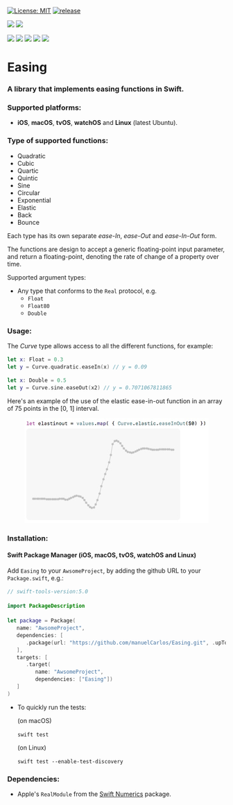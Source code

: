 [![License: MIT](https://img.shields.io/badge/License-MIT-blue.svg)](https://github.com/manuelCarlos/Easing/blob/master/LICENSE)
[![release](https://img.shields.io/github/release/manuelCarlos/Easing.svg)](https://github.com/manuelCarlos/Easing/releases/latest)

[![](https://img.shields.io/endpoint?url=https%3A%2F%2Fswiftpackageindex.com%2Fapi%2Fpackages%2FmanuelCarlos%2FEasing%2Fbadge%3Ftype%3Dplatforms)](https://swiftpackageindex.com/manuelCarlos/Easing)
[![](https://img.shields.io/endpoint?url=https%3A%2F%2Fswiftpackageindex.com%2Fapi%2Fpackages%2FmanuelCarlos%2FEasing%2Fbadge%3Ftype%3Dswift-versions)](https://swiftpackageindex.com/manuelCarlos/Easing)

![](https://github.com/manuelCarlos/Easing/workflows/Test-spm/badge.svg?branch=main)
![](https://github.com/manuelCarlos/Easing/workflows/Test-iOS/badge.svg?branch=main)
![](https://github.com/manuelCarlos/Easing/workflows/Test-macOS/badge.svg?branch=main)
![](https://github.com/manuelCarlos/Easing/workflows/Test-tvOS/badge.svg?branch=main)
![](https://github.com/manuelCarlos/Easing/workflows/Test-Linux/badge.svg?branch=main)

# Easing

### A library that implements easing functions in Swift.

### Supported platforms:

- **iOS**, **macOS**, **tvOS**, **watchOS** and **Linux** (latest Ubuntu).

### Type of supported functions:

- Quadratic
- Cubic
- Quartic
- Quintic
- Sine
- Circular
- Exponential
- Elastic
- Back
- Bounce

Each type has its own separate *ease-In*, *ease-Out* and *ease-In-Out* form.

The functions are design to accept a generic floating-point input parameter,
and return a floating-point, denoting the rate of change of a property over time.

Supported argument types: 
- Any type that conforms to the `Real` protocol, e.g.
     - `Float`
     - `Float80`
     - `Double`
     
### Usage:

The *Curve* type allows access to all the different functions, for example:

```swift
let x: Float = 0.3
let y = Curve.quadratic.easeIn(x) // y = 0.09
```

```swift
let x: Double = 0.5
let y = Curve.sine.easeOut(x2) // y = 0.7071067811865    
```

Here's an example of the use of the elastic ease-in-out function in an array of 75 points in the [0, 1] interval.

<p align="center">
   <img src="https://github.com/manuelCarlos/images/blob/master/images/easing.jpeg" >
</p>

### Installation:

#### Swift Package Manager (iOS, macOS, tvOS, watchOS and Linux)

Add `Easing` to your `AwsomeProject`, by adding the github URL to your `Package.swift`, e.g.:

```swift
// swift-tools-version:5.0

import PackageDescription

let package = Package(
   name: "AwsomeProject",
   dependencies: [
      .package(url: "https://github.com/manuelCarlos/Easing.git", .upToNextMajor(from: "2.0.0"))
   ],
   targets: [
      .target(
         name: "AwsomeProject",
         dependencies: ["Easing"])
   ]
)
```

  - To quickly run the tests:
    
    (on macOS)
    
    `swift test`
    
    (on Linux)

    `swift test --enable-test-discovery`
    
### Dependencies:

- Apple's `RealModule` from the [Swift Numerics](https://github.com/apple/swift-numerics) package.
